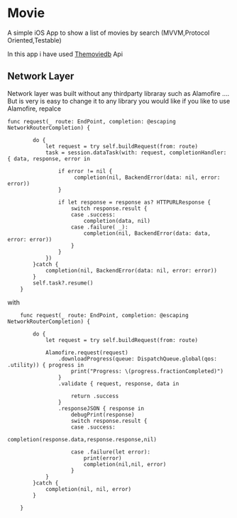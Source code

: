 # Movie
A simple iOS App to show a list of movies by search (MVVM,Protocol Oriented,Testable)

In this app i have used [Themoviedb](https://www.themoviedb.org) Api

## Network Layer
Network layer was built without any thirdparty libraray such as Alamofire ....
But is very is easy to change it to any library you would like
if you like to use Alamofire,  repalce
```
func request(_ route: EndPoint, completion: @escaping NetworkRouterCompletion) {
        
        do {
            let request = try self.buildRequest(from: route)
            task = session.dataTask(with: request, completionHandler: { data, response, error in
                
                if error != nil {
                     completion(nil, BackendError(data: nil, error: error))
                }
                
                if let response = response as? HTTPURLResponse {
                    switch response.result {
                    case .success:
                        completion(data, nil)
                    case .failure( _):
                        completion(nil, BackendError(data: data, error: error))
                    }
                }
            })
        }catch {
            completion(nil, BackendError(data: nil, error: error))
        }
        self.task?.resume()
    }
```
with
```
    func request(_ route: EndPoint, completion: @escaping NetworkRouterCompletion) {
        
        do {
            let request = try self.buildRequest(from: route)
           
            Alamofire.request(request)
                .downloadProgress(queue: DispatchQueue.global(qos: .utility)) { progress in
                    print("Progress: \(progress.fractionCompleted)")
                }
                .validate { request, response, data in
                    
                    return .success
                }
                .responseJSON { response in
                    debugPrint(response)
                    switch response.result {
                    case .success:
                        completion(response.data,response.response,nil)
                        
                    case .failure(let error):
                        print(error)
                        completion(nil,nil, error)
                    }
            }
        }catch {
            completion(nil, nil, error)
        }
       
    }
```
